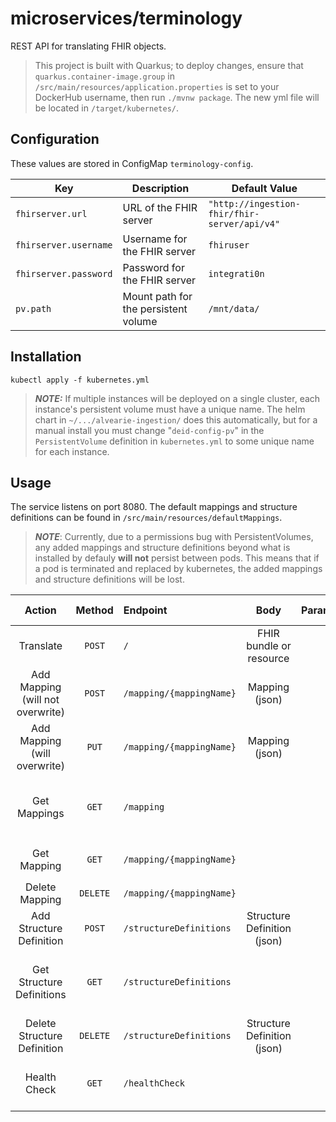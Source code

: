# microservices/terminology

REST API for translating FHIR objects.

> This project is built with Quarkus; to deploy changes, ensure that
> `quarkus.container-image.group` in `/src/main/resources/application.properties`
> is set to your DockerHub username, then run `./mvnw package`. The new yml
> file will be located in `/target/kubernetes/`.

## Configuration

These values are stored in ConfigMap `terminology-config`.

| Key | Description | Default Value |
|-----|-------------|---------------|
| `fhirserver.url` | URL of the FHIR server | `"http://ingestion-fhir/fhir-server/api/v4"` |
| `fhirserver.username` | Username for the FHIR server | `fhiruser` |
| `fhirserver.password` | Password for the FHIR server | `integrati0n` |
| `pv.path` | Mount path for the persistent volume | `/mnt/data/` |

## Installation

```shell
kubectl apply -f kubernetes.yml
```
> **_NOTE:_**  If multiple instances will be deployed on a single cluster, each instance's
> persistent volume must have a unique name. The helm chart in `~/.../alvearie-ingestion/`
> does this automatically, but for a manual install you must change "`deid-config-pv`" in
> the `PersistentVolume` definition in `kubernetes.yml` to some unique name for each instance.

## Usage

The service listens on port 8080. The default mappings and structure definitions can be found
in `/src/main/resources/defaultMappings`.

> **_NOTE_**: Currently, due to a permissions bug with PersistentVolumes, any added mappings and
> structure definitions beyond what is installed by defauly **will not** persist between pods. This
> means that if a pod is terminated and replaced by kubernetes, the added mappings and structure
> definitions will be lost.

| Action | Method | Endpoint | Body | Parameters | Returns on Success |
|:------:|:------:|:---------|:----:|:-----------|:-------:|
| Translate | `POST` | `/` | FHIR bundle or resource | | Translated object |
| Add Mapping (will not overwrite) | `POST` | `/mapping/{mappingName}` | Mapping (json) | | Status `200` |
| Add Mapping (will overwrite) | `PUT` | `/mapping/{mappingName}` | Mapping (json) | | Status `200`
| Get Mappings | `GET` | `/mapping` | | | Newline-delimited list of mapping names |
| Get Mapping | `GET` | `/mapping/{mappingName}` | | | Mapping named `mappingName` |
| Delete Mapping | `DELETE` | `/mapping/{mappingName}` | | | Status `200` |
| Add Structure Definition | `POST` | `/structureDefinitions` | Structure Definition (json) | | Status `200` |
| Get Structure Definitions | `GET` | `/structureDefinitions` | | | Newline-delimited list of structure definitions |
| Delete Structure Definition | `DELETE` | `/structureDefinitions` | Structure Definition (json) | | Status `200` |
| Health Check | `GET` | `/healthCheck` | | | Status `200` if OK </br> Status `500` if errors |